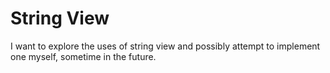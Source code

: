 # String View

I want to explore the uses of string view and possibly attempt to implement one
myself, sometime in the future.

